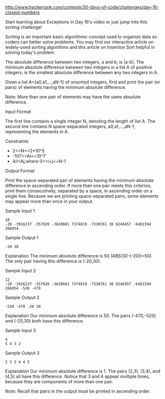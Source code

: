 http://www.hackerrank.com/contests/30-days-of-code/challenges/day-16-closest-numbers

Start learning about Exceptions in Day 16's video or just jump into this sorting challenge!

Sorting is an important basic algorithmic concept used to organize data so coders can better solve problems. You may find our interactive article on widely-used sorting algorithms and this article on Insertion Sort helpful in solving today's problem.

The absolute difference between two integers, a and b, is |a-b|. The minimum absolute difference between two integers in a list A of positive integers, is the smallest absolute difference between any two integers in A.

Given a list A={a0,a1,...,aN-1} of unsorted integers, find and print the pair (or pairs) of elements having the minimum absolute difference.

Note: More than one pair of elements may have the same absolute difference.

Input Format

The first line contains a single integer N, denoting the length of list A. 
The second line contains N space-separated integers, a0,a1,...,aN-1, representing the elements in A.

Constraints

* 2<=N<=2*10^5
* -107<=Ai<=10^7
* Ai!=Aj,where 0<=i<j<=N-1

Output Format

Print the space-separated pair of elements having the minimum absolute difference in ascending order. If more than one pair meets this criterion, print them consecutively, separated by a space, in ascending order on a single line. Because we are printing space-separated pairs, some elements may appear more than once in your output.

Sample Input 1
```
10
-20 -3916237 -357920 -3620601 7374819 -7330761 30 6246457 -6461594 266854 
```
Sample Output 1
```
-20 30
```
Explanation 
The minimum absolute difference is 50 (ABS(30-(-20))=50). The only pair having this difference is (-20,30).

Sample Input 2
```
12
-20 -3916237 -357920 -3620601 7374819 -7330761 30 6246457 -6461594 266854 -520 -470 
```
Sample Output 2
```
-520 -470 -20 30
```
Explanation 
Our minimum absolute difference is 50. The pairs (-470,-520) and (-20,30) both have this difference.

Sample Input 3
```
4
5 4 3 2
```
Sample Output 3
```
2 3 3 4 4 5
```
Explanation 
Our minimum absolute difference is 1. The pairs (2,3), (3,4), and (4,5) all have this difference. Notice that 3 and 4 appear multiple times, because they are components of more than one pair.

Note: Recall that pairs in the output must be printed in ascending order.